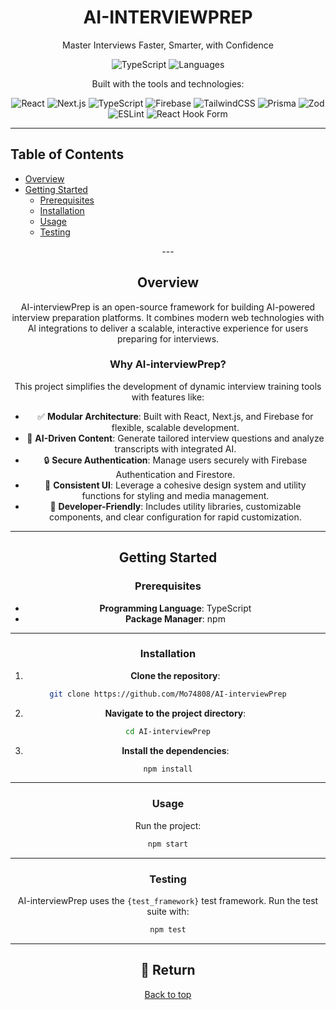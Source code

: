 <div align="center">

# AI-INTERVIEWPREP

Master Interviews Faster, Smarter, with Confidence

![TypeScript](https://img.shields.io/badge/typescript-75.6%25-blue) ![Languages](https://img.shields.io/badge/languages-3)

Built with the tools and technologies:

![React](https://img.shields.io/badge/React-20232A?logo=react&logoColor=61DAFB)
![Next.js](https://img.shields.io/badge/Next.js-000000?logo=next.js&logoColor=white)
![TypeScript](https://img.shields.io/badge/TypeScript-3178C6?logo=typescript&logoColor=white)
![Firebase](https://img.shields.io/badge/Firebase-FFCA28?logo=firebase&logoColor=white)
![TailwindCSS](https://img.shields.io/badge/TailwindCSS-06B6D4?logo=tailwindcss&logoColor=white)
![Prisma](https://img.shields.io/badge/Prisma-2D3748?logo=prisma&logoColor=white)
![Zod](https://img.shields.io/badge/Zod-EF4444?logo=zod&logoColor=white)
![ESLint](https://img.shields.io/badge/ESLint-4B32C3?logo=eslint&logoColor=white)
![React Hook Form](https://img.shields.io/badge/React_Hook_Form-EC5990?logo=reacthookform&logoColor=white)


---
<div align="start">

## Table of Contents

- [Overview](#overview)
- [Getting Started](#getting-started)
  - [Prerequisites](#prerequisites)
  - [Installation](#installation)
  - [Usage](#usage)
  - [Testing](#testing)

</div>
---

## Overview

AI-interviewPrep is an open-source framework for building AI-powered interview preparation platforms. It combines modern web technologies with AI integrations to deliver a scalable, interactive experience for users preparing for interviews.

### Why AI-interviewPrep?

This project simplifies the development of dynamic interview training tools with features like:

- ✅ **Modular Architecture**: Built with React, Next.js, and Firebase for flexible, scalable development.
- 🤖 **AI-Driven Content**: Generate tailored interview questions and analyze transcripts with integrated AI.
- 🔒 **Secure Authentication**: Manage users securely with Firebase Authentication and Firestore.
- 🎨 **Consistent UI**: Leverage a cohesive design system and utility functions for styling and media management.
- 🧩 **Developer-Friendly**: Includes utility libraries, customizable components, and clear configuration for rapid customization.

---

## Getting Started

### Prerequisites

- **Programming Language**: TypeScript
- **Package Manager**: npm

---

### Installation

1. **Clone the repository**:

```bash
git clone https://github.com/Mo74808/AI-interviewPrep
```

2. **Navigate to the project directory**:

```bash
cd AI-interviewPrep
```

3. **Install the dependencies**:

```bash
npm install
```

---

### Usage

Run the project:

```bash
npm start
```

---

### Testing

AI-interviewPrep uses the `{test_framework}` test framework. Run the test suite with:

```bash
npm test
```

---

## 📌 Return

[Back to top](#ai-interviewprep)
